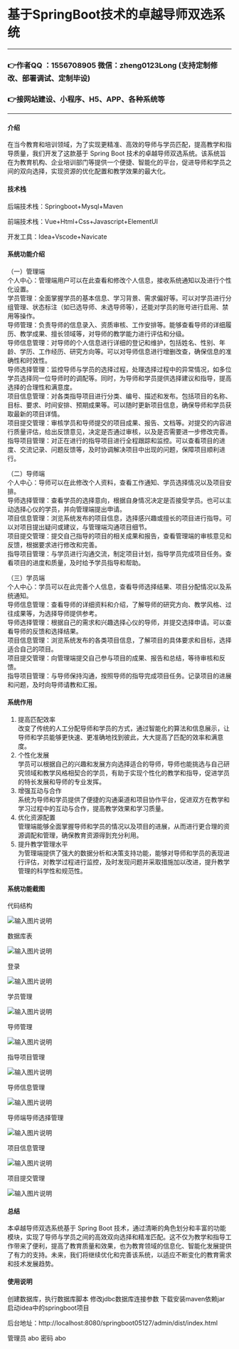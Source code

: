 # 基于SpringBoot技术的卓越导师双选系统

---
### 👉作者QQ ：1556708905 微信：zheng0123Long (支持定制修改、部署调试、定制毕设)

### 👉接网站建设、小程序、H5、APP、各种系统等

---

#### 介绍

在当今教育和培训领域，为了实现更精准、高效的导师与学员匹配，提高教学和指导质量，我们开发了这款基于 Spring Boot 技术的卓越导师双选系统。该系统旨在为教育机构、企业培训部门等提供一个便捷、智能化的平台，促进导师和学员之间的双向选择，实现资源的优化配置和教学效果的最大化。

#### 技术栈

后端技术栈：Springboot+Mysql+Maven

前端技术栈：Vue+Html+Css+Javascript+ElementUI

开发工具：Idea+Vscode+Navicate

#### 系统功能介绍

（一）管理端  
个人中心：管理端用户可以在此查看和修改个人信息，接收系统通知以及进行个性化设置。  
学员管理：全面掌握学员的基本信息、学习背景、需求偏好等。可以对学员进行分组管理、状态标注（如已选导师、未选导师等），还能对学员的账号进行启用、禁用等操作。  
导师管理：负责导师的信息录入、资质审核、工作安排等。能够查看导师的详细履历、教学成果、擅长领域等，对导师的教学能力进行评估和分级。  
导师信息管理：对导师的个人信息进行详细的登记和维护，包括姓名、性别、年龄、学历、工作经历、研究方向等。可以对导师信息进行增删改查，确保信息的准确性和时效性。  
导师选择管理：监控导师与学员的选择过程，处理选择过程中的异常情况，如多位学员选择同一位导师时的调配等。同时，为导师和学员提供选择建议和指导，提高选择的合理性和满意度。  
项目信息管理：对各类指导项目进行分类、编号、描述和发布。包括项目的名称、目标、要求、时间安排、预期成果等。可以随时更新项目信息，确保导师和学员获取最新的项目详情。  
项目提交管理：审核学员和导师提交的项目成果、报告、文档等。对提交的内容进行质量评估，给出反馈意见，决定是否通过审核，以及是否需要进一步修改完善。  
指导项目管理：对正在进行的指导项目进行全程跟踪和监控。可以查看项目的进度、交流记录、问题反馈等，及时协调解决项目中出现的问题，保障项目顺利进行。  

（二）导师端  
个人中心：导师可以在此修改个人资料，查看工作通知、学员选择情况以及项目安排。  
导师选择管理：查看学员的选择意向，根据自身情况决定是否接受学员。也可以主动选择心仪的学员，并向管理端提出申请。  
项目信息管理：浏览系统发布的项目信息，选择感兴趣或擅长的项目进行指导。可以对项目提出疑问或建议，与管理端沟通项目细节。  
项目提交管理：提交自己指导的项目的相关成果和报告，查看管理端的审核意见和反馈，根据要求进行修改和完善。  
指导项目管理：与学员进行沟通交流，制定项目计划，指导学员完成项目任务。查看项目的进度和质量，及时给予学员指导和帮助。  

（三）学员端  
个人中心：学员可以在此完善个人信息，查看导师选择结果、项目分配情况以及系统通知。  
导师信息管理：查看导师的详细资料和介绍，了解导师的研究方向、教学风格、过往成果等，为选择导师提供参考。  
导师选择管理：根据自己的需求和兴趣选择心仪的导师，并提交选择申请。可以查看导师的反馈和选择结果。  
项目信息管理：浏览系统发布的各类项目信息，了解项目的具体要求和目标，选择适合自己的项目。  
项目提交管理：向管理端提交自己参与项目的成果、报告和总结，等待审核和反馈。  
指导项目管理：与导师保持沟通，按照导师的指导完成项目任务。记录项目的进展和问题，及时向导师请教和汇报。  

#### 系统作用

1. 提高匹配效率  
改变了传统的人工分配导师和学员的方式，通过智能化的算法和信息展示，让导师和学员能够更快速、更准确地找到彼此，大大提高了匹配的效率和满意度。  
2. 个性化发展  
学员可以根据自己的兴趣和发展方向选择适合的导师，导师也能挑选与自己研究领域和教学风格相契合的学员，有助于实现个性化的教学和指导，促进学员的特长发展和导师的专业发挥。  
3. 增强互动与合作  
系统为导师和学员提供了便捷的沟通渠道和项目协作平台，促进双方在教学和学习过程中的互动与合作，提高教学效果和学习质量。  
4. 优化资源配置  
管理端能够全面掌握导师和学员的情况以及项目的进展，从而进行更合理的资源调配和管理，确保教育资源得到充分利用。  
5. 提升教学管理水平  
为管理端提供了强大的数据分析和决策支持功能，能够对导师和学员的表现进行评估，对教学过程进行监控，及时发现问题并采取措施加以改进，提升教学管理的科学性和规范性。  

#### 系统功能截图

代码结构

![输入图片说明](images/27c0c5198348295033ce0502577d535.png)

数据库表

![输入图片说明](images/f6a8de2f68302ec5c11e7dc4c93b6ac.png)

登录

![输入图片说明](images/038f7ce6bc8d8d5ef87a0c32c8f5a05.png)

学员管理

![输入图片说明](images/e34ed7d6be0e85d3991c171472bcbf0.png)

导师管理

![输入图片说明](images/ef230e73eb217458ad32b7d608bb5f8.png)

指导项目管理

![输入图片说明](images/f1150eefe1c7b2e00ce1f20172d3396.png)

导师信息管理

![输入图片说明](images/9391fc1476bdcf47ac3da502aeb3d49.png)

导师端导师选择管理

![输入图片说明](images/3b9de89a94070e99f3541747e22060f.png)

项目信息管理

![输入图片说明](images/6367fe762b321ae9b3cab6f0014c2a8.png)

项目提交管理

![输入图片说明](images/fd9864078f465d32144171f0a1190be.png)

#### 总结

本卓越导师双选系统基于 Spring Boot 技术，通过清晰的角色划分和丰富的功能模块，实现了导师与学员之间的高效双向选择和精准匹配。这不仅为教学和指导工作带来了便利，提高了教育质量和效果，也为教育领域的信息化、智能化发展提供了有力的支持。未来，我们将继续优化和完善该系统，以适应不断变化的教育需求和技术发展趋势。

#### 使用说明

创建数据库，执行数据库脚本 修改jdbc数据库连接参数 下载安装maven依赖jar 启动idea中的springboot项目

后台地址：http://localhost:8080/springboot05127/admin/dist/index.html

管理员  abo 密码 abo